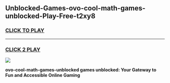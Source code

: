 
## Unblocked-Games-ovo-cool-math-games-unblocked-Play-Free-t2xy8
<h3>
<a href="https://premium76.site?title=ovo-cool-math-games-unblocked&ref=19M">CLICK TO PLAY</a></h3>
<hr>

<h3>
<a href="https://premium76.site?title=ovo-cool-math-games-unblocked&ref=19M">CLICK 2 PLAY</a>
  
</h3>

<a href="https://premium76.site?title=ovo-cool-math-games-unblocked&ref=19M"><img src="https://clearcache.store/games.png"></a>


**ovo-cool-math-games-unblocked games unblocked: Your Gateway to Fun and Accessible Online Gaming**
